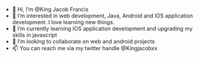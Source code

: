 - 👋 Hi, I’m @King Jacob Francis
- 👀 I’m interested in web development, Java, Android and IOS application development. I love learning new things.
- 🌱 I’m currently learning IOS application development and upgrading my skills in javascript
- 💞️ I’m looking to collaborate on web and android projects
- 📫 You can reach me via my twitter handle @Kingjacobxx 

<!---
codeCrown12/codeCrown12 is a ✨ special ✨ repository because its `README.md` (this file) appears on your GitHub profile.
You can click the Preview link to take a look at your changes.
--->
